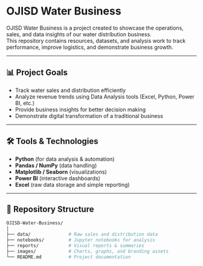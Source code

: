 # OJISD Water Business

OJISD Water Business is a project created to showcase the operations, sales, and data insights of our water distribution business.  
This repository contains resources, datasets, and analysis work to track performance, improve logistics, and demonstrate business growth.

---

## 📊 Project Goals
- Track water sales and distribution efficiently  
- Analyze revenue trends using Data Analysis tools (Excel, Python, Power BI, etc.)  
- Provide business insights for better decision making  
- Demonstrate digital transformation of a traditional business  

---

## 🛠️ Tools & Technologies
- **Python** (for data analysis & automation)  
- **Pandas / NumPy** (data handling)  
- **Matplotlib / Seaborn** (visualizations)  
- **Power BI** (interactive dashboards)  
- **Excel** (raw data storage and simple reporting)  

---

## 📂 Repository Structure
```bash
OJISD-Water-Business/
│
├── data/              # Raw sales and distribution data
├── notebooks/         # Jupyter notebooks for analysis
├── reports/           # Visual reports & summaries
├── images/            # Charts, graphs, and branding assets
└── README.md          # Project documentation
